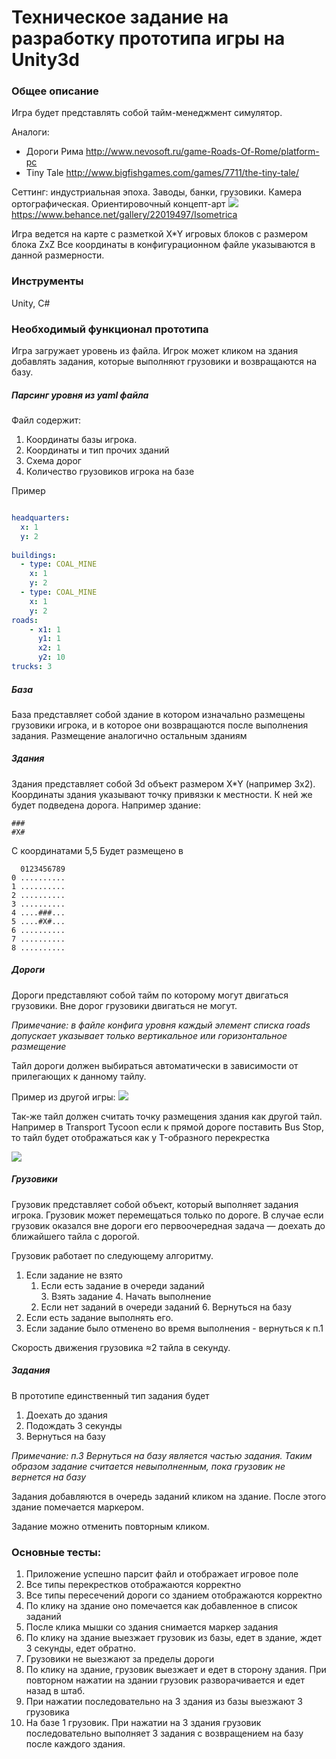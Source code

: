# Техническое задание на разработку прототипа игры на Unity3d

### Общее описание

Игра будет представлять собой тайм-менеджмент симулятор.

Аналоги:

- Дороги Рима
  http://www.nevosoft.ru/game-Roads-Of-Rome/platform-pc
- Tiny Tale
  http://www.bigfishgames.com/games/7711/the-tiny-tale/
  
Сеттинг: индустриальная эпоха. Заводы, банки, грузовики.
Камера ортографическая. Ориентировочный концепт-арт
![](https://m1.behance.net/rendition/modules/147119407/disp/e5cf83bed8fb4502287c75ca028667c4.jpg)
https://www.behance.net/gallery/22019497/Isometrica

Игра ведется на карте с разметкой X*Y игровых блоков с размером блока ZxZ
Все координаты в конфигурационном файле указываются в данной размерности.

### Инструменты

Unity, C#

### Необходимый функционал прототипа

Игра загружает уровень из файла. Игрок может кликом на здания добавлять задания, которые выполняют грузовики и возвращаются на базу.

##### Парсинг уровня из yaml файла

Файл содержит:

1. Координаты базы игрока.
2. Координаты и тип прочих зданий
3. Схема дорог
4. Количество грузовиков игрока на базе

Пример

```yaml

headquarters:
  x: 1
  y: 2
  
buildings:
  - type: COAL_MINE
    x: 1
    y: 2
  - type: COAL_MINE
    x: 1
    y: 2
roads:
    - x1: 1
      y1: 1
      x2: 1
      y2: 10
trucks: 3


```
##### База
База представляет собой здание в котором изначально размещены грузовики игрока, и в которое они возвращаются после выполнения задания. Размещение аналогично остальным зданиям


##### Здания
Здания представляет собой 3d объект размером X*Y (например 3х2). Координаты здания указывают точку привязки к местности. К ней же будет подведена дорога. Например здание:
```
###
#X#
```

С координатами 5,5
Будет размещено в
```
  0123456789  
0 ..........
1 ..........
2 ..........
3 ..........
4 ....###...
5 ....#X#...
6 ..........
7 ..........
8 ..........

```

##### Дороги

Дороги представляют собой тайм по которому могут двигаться грузовики. Вне дорог грузовики двигаться не могут. 

*Примечание: в файле конфига уровня каждый элемент списка roads допускает указывает только вертикальное или горизонтальное размещение*

Тайл дороги должен выбираться автоматически в зависимости от прилегающих к данному тайлу.

Пример из другой игры: 
![](http://www.pixeljoint.com/files/icons/full/roads_tiles.png)

Так-же тайл должен считать точку размещения здания как другой тайл. Например в Transport Tycoon если к прямой дороге поставить Bus Stop, то тайл будет отображаться как у T-образного перекрестка

![](https://wiki.openttd.org/images/4/48/Tutorial_bus_4.png)

##### Грузовики

Грузовик представляет собой объект, который выполняет задания игрока. Грузовик может перемещаться только по дороге. В случае если грузовик оказался вне дороги его первоочередная задача — доехать до ближайшего тайла с дорогой.

Грузовик работает по следующему алгоритму.

1. Если задание не взято  
    1. Если есть задание в очереди заданий  
        3. Взять задание
        4. Начать выполнение
    5. Если нет заданий в очереди заданий
        6. Вернуться на базу
2. Если есть задание выполнять его.
3. Если задание было отменено во время выполнения - вернуться к п.1

Скорость движения грузовика ≈2 тайла в секунду.

##### Задания

В прототипе единственный тип задания будет
1. Доехать до здания
2. Подождать 3 секунды
3. Вернуться на базу

*Примечание: п.3 Вернуться на базу является частью задания. Таким образом задание считается невыполненным, пока грузовик не вернется на базу*

Задания добавляются в очередь заданий кликом на здание. После этого здание помечается маркером.

Задание можно отменить повторным кликом.

### Основные тесты:

1. Приложение успешно парсит файл и отображает игровое поле
1. Все типы перекрестков отображаются корректно
1. Все типы пересечений дороги со зданием отображаются корректно
1. По клику на здание оно помечается как добавленное в список заданий
1. После клика мышки со здания снимается маркер задания
1. По клику на здание выезжает грузовик из базы, едет в здание, ждет 3 секунды, едет обратно.
1. Грузовики не выезжают за пределы дороги
1. По клику на здание, грузовик выезжает и едет в сторону здания. При повторном нажатии на здании грузовик разворачивается и едет назад в штаб.
1. При нажатии последовательно на 3 здания из базы выезжают 3 грузовика
1. На базе 1 грузовик. При нажатии на 3 здания грузовик последовательно выполняет 3 задания с возвращением на базу после каждого здания.
